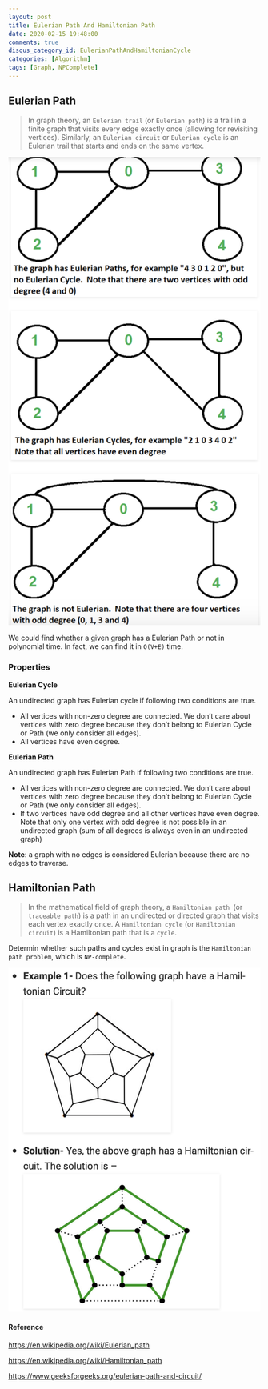 ```yaml
---
layout: post
title: Eulerian Path And Hamiltonian Path
date: 2020-02-15 19:48:00
comments: true
disqus_category_id: EulerianPathAndHamiltonianCycle
categories: [Algorithm]
tags: [Graph, NPComplete]
---
```


## Eulerian Path

> In graph theory, an `Eulerian trail` (or `Eulerian path`) is a trail in a finite graph that visits every edge exactly once (allowing for revisiting vertices). Similarly, an `Eulerian circuit` or `Eulerian cycle` is an Eulerian trail that starts and ends on the same vertex.

![Eulerian_Path](/images/2020-02-15-Eulerian-Path-And-Hamiltonian-Cycle/Eulerian_Path.png)

We could find whether a given graph has a Eulerian Path or not in polynomial time. In fact, we can find it in `O(V+E)` time.

### Properties

**Eulerian Cycle**

An undirected graph has Eulerian cycle if following two conditions are true.

- All vertices with non-zero degree are connected. We don’t care about vertices with zero degree because they don’t belong to Eulerian Cycle or Path (we only consider all edges).
- All vertices have even degree.

**Eulerian Path**

An undirected graph has Eulerian Path if following two conditions are true.

- All vertices with non-zero degree are connected. We don’t care about vertices with zero degree because they don’t belong to Eulerian Cycle or Path (we only consider all edges).
- If two vertices have odd degree and all other vertices have even degree. Note that only one vertex with odd degree is not possible in an undirected graph (sum of all degrees is always even in an undirected graph)

**Note**: a graph with no edges is considered Eulerian because there are no edges to traverse.

## Hamiltonian Path

> In the mathematical field of graph theory, a `Hamiltonian path `(or `traceable path`) is a path in an undirected or directed graph that visits each vertex exactly once. A `Hamiltonian cycle` (or `Hamiltonian circuit`) is a Hamiltonian path that is a `cycle`.

Determin whether such paths and cycles exist in graph is the `Hamiltonian path problem`, which is `NP-complete`.

![Hamiltonian](/images/2020-02-15-Eulerian-Path-And-Hamiltonian-Cycle/Hamiltonian.png)

#### Reference

<https://en.wikipedia.org/wiki/Eulerian_path>

<https://en.wikipedia.org/wiki/Hamiltonian_path>

<https://www.geeksforgeeks.org/eulerian-path-and-circuit/>
